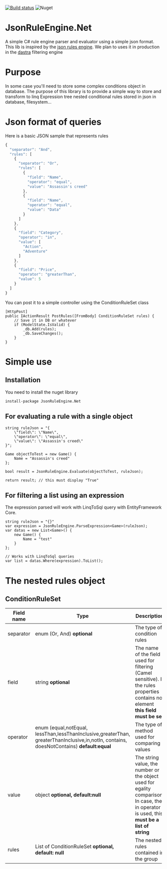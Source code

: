 

[![Build status](https://ci.appveyor.com/api/projects/status/r430k8vb29wjjsfd?svg=true)](https://ci.appveyor.com/project/antoinebidault/jsonruleengine-net)
![Nuget](https://img.shields.io/nuget/v/JsonRuleEngine.Net)

# JsonRuleEngine.Net

A simple C# rule engine parser and evaluator using a simple json format.
This lib is inspired by the [json rules engine](https://github.com/cachecontrol/json-rules-engine).
We plan to uses it in production in the [dastra](https://www.dastra.eu) filtering engine 

# Purpose
In some case you'll need to store some complex conditions object in database. The purpose of this library is to provide a simple way to store and transform to linq Expression tree nested conditional rules stored in json in database, filesystem... 

# Json format of queries
Here is a basic JSON sample that represents rules
```javascript
{
  "separator": "And",
  "rules": [
    {
      "separator": "Or",
      "rules": [
        {
          "field": "Name",
          "operator": "equal",
          "value": "Assassin's creed"
        },
        {
          "field": "Name",
          "operator": "equal",
          "value": "Data"
        }
      ]
    },
    {
      "field": "Category",
      "operator": "in",
      "value": [
        "Action",
        "Adventure"
      ]
    },
    {
      "field": "Price",
      "operator": "greaterThan",
      "value": 5
    }
  ]
}
```

You can post it to a simple controller using the ConditionRuleSet class
```CSharp
[HttpPost]
public IActionResult PostRules([FromBody] ConditionRuleSet rules) {
    // Save it in DB or whatever
    if (ModelState.IsValid) {
	    _db.Add(rules);
	    _db.SaveChanges();
    }
}

```


# Simple use

## Installation
You need to install the nuget library
```
install-package JsonRuleEngine.Net
```

## For evaluating a rule with a single object
```CSharp
string ruleJson = "{  
    \"field\": \"Name\",
    \"operator\": \"equal\",
    \"value\": \"Assassin's creed\" 
}";

Game objectToTest = new Game() { 
    Name = "Assassin's creed"
};

bool result = JsonRuleEngine.Evaluate(objectToTest, ruleJson);

return result; // this must display "True"
```

## For filtering a list using an expression
The expression parsed will work with LinqToSql query with EntityFramework Core.
```CSharp
string ruleJson = "{}"
var expression = JsonRuleEngine.ParseExpression<Game>(ruleJson);
var datas = new List<Game>() {
    new Game() {
        Name = "test"
    }
};

// Works with LinqToSql queries
var list = datas.Where(expression).ToList();
```

# The nested rules object
## ConditionRuleSet
|Field name| Type| Description |
|--|--|--|
|separator|enum (Or, And) **optional**| The type of condition rules  |
|field|string **optional**| The name of the field used for filtering (Camel sensitive). If the rules properties contains no element **this field must be set**  |
|operator|enum (equal,notEqual,  lessThan,lessThanInclusive,greaterThan, greaterThanInclusive,in,notIn, contains,  doesNotContains) **default:equal**| The type of method used for comparing values |
|value|object **optional, default:null**| The string value, the number or the object used for egality comparison. In case, the in operator is used, this **must be a list of string** |
|rules| List of ConditionRuleSet **optional, default: null** | The nested rules contained in the group  |
